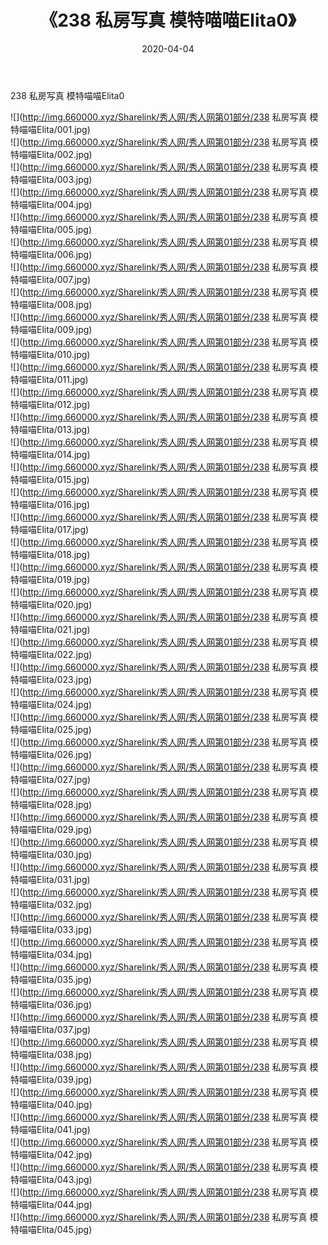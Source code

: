﻿---
layout: post
title:  《238 私房写真 模特喵喵Elita0》
date:   2020-04-04
img: http://img.660000.xyz/Sharelink/秀人网/秀人网第01部分/238 私房写真 模特喵喵Elita0/000.jpg
categories: [美女, 清纯, 唯美]
---

238 私房写真 模特喵喵Elita0

  ![](http://img.660000.xyz/Sharelink/秀人网/秀人网第01部分/238 私房写真 模特喵喵Elita/001.jpg) <br> ![](http://img.660000.xyz/Sharelink/秀人网/秀人网第01部分/238 私房写真 模特喵喵Elita/002.jpg) <br> ![](http://img.660000.xyz/Sharelink/秀人网/秀人网第01部分/238 私房写真 模特喵喵Elita/003.jpg) <br> ![](http://img.660000.xyz/Sharelink/秀人网/秀人网第01部分/238 私房写真 模特喵喵Elita/004.jpg) <br> ![](http://img.660000.xyz/Sharelink/秀人网/秀人网第01部分/238 私房写真 模特喵喵Elita/005.jpg) <br> ![](http://img.660000.xyz/Sharelink/秀人网/秀人网第01部分/238 私房写真 模特喵喵Elita/006.jpg) <br> ![](http://img.660000.xyz/Sharelink/秀人网/秀人网第01部分/238 私房写真 模特喵喵Elita/007.jpg) <br> ![](http://img.660000.xyz/Sharelink/秀人网/秀人网第01部分/238 私房写真 模特喵喵Elita/008.jpg) <br> ![](http://img.660000.xyz/Sharelink/秀人网/秀人网第01部分/238 私房写真 模特喵喵Elita/009.jpg) <br> ![](http://img.660000.xyz/Sharelink/秀人网/秀人网第01部分/238 私房写真 模特喵喵Elita/010.jpg) <br> ![](http://img.660000.xyz/Sharelink/秀人网/秀人网第01部分/238 私房写真 模特喵喵Elita/011.jpg) <br> ![](http://img.660000.xyz/Sharelink/秀人网/秀人网第01部分/238 私房写真 模特喵喵Elita/012.jpg) <br> ![](http://img.660000.xyz/Sharelink/秀人网/秀人网第01部分/238 私房写真 模特喵喵Elita/013.jpg) <br> ![](http://img.660000.xyz/Sharelink/秀人网/秀人网第01部分/238 私房写真 模特喵喵Elita/014.jpg) <br> ![](http://img.660000.xyz/Sharelink/秀人网/秀人网第01部分/238 私房写真 模特喵喵Elita/015.jpg) <br> ![](http://img.660000.xyz/Sharelink/秀人网/秀人网第01部分/238 私房写真 模特喵喵Elita/016.jpg) <br> ![](http://img.660000.xyz/Sharelink/秀人网/秀人网第01部分/238 私房写真 模特喵喵Elita/017.jpg) <br> ![](http://img.660000.xyz/Sharelink/秀人网/秀人网第01部分/238 私房写真 模特喵喵Elita/018.jpg) <br> ![](http://img.660000.xyz/Sharelink/秀人网/秀人网第01部分/238 私房写真 模特喵喵Elita/019.jpg) <br> ![](http://img.660000.xyz/Sharelink/秀人网/秀人网第01部分/238 私房写真 模特喵喵Elita/020.jpg) <br> ![](http://img.660000.xyz/Sharelink/秀人网/秀人网第01部分/238 私房写真 模特喵喵Elita/021.jpg) <br> ![](http://img.660000.xyz/Sharelink/秀人网/秀人网第01部分/238 私房写真 模特喵喵Elita/022.jpg) <br> ![](http://img.660000.xyz/Sharelink/秀人网/秀人网第01部分/238 私房写真 模特喵喵Elita/023.jpg) <br> ![](http://img.660000.xyz/Sharelink/秀人网/秀人网第01部分/238 私房写真 模特喵喵Elita/024.jpg) <br> ![](http://img.660000.xyz/Sharelink/秀人网/秀人网第01部分/238 私房写真 模特喵喵Elita/025.jpg) <br> ![](http://img.660000.xyz/Sharelink/秀人网/秀人网第01部分/238 私房写真 模特喵喵Elita/026.jpg) <br> ![](http://img.660000.xyz/Sharelink/秀人网/秀人网第01部分/238 私房写真 模特喵喵Elita/027.jpg) <br> ![](http://img.660000.xyz/Sharelink/秀人网/秀人网第01部分/238 私房写真 模特喵喵Elita/028.jpg) <br> ![](http://img.660000.xyz/Sharelink/秀人网/秀人网第01部分/238 私房写真 模特喵喵Elita/029.jpg) <br> ![](http://img.660000.xyz/Sharelink/秀人网/秀人网第01部分/238 私房写真 模特喵喵Elita/030.jpg) <br> ![](http://img.660000.xyz/Sharelink/秀人网/秀人网第01部分/238 私房写真 模特喵喵Elita/031.jpg) <br> ![](http://img.660000.xyz/Sharelink/秀人网/秀人网第01部分/238 私房写真 模特喵喵Elita/032.jpg) <br> ![](http://img.660000.xyz/Sharelink/秀人网/秀人网第01部分/238 私房写真 模特喵喵Elita/033.jpg) <br> ![](http://img.660000.xyz/Sharelink/秀人网/秀人网第01部分/238 私房写真 模特喵喵Elita/034.jpg) <br> ![](http://img.660000.xyz/Sharelink/秀人网/秀人网第01部分/238 私房写真 模特喵喵Elita/035.jpg) <br> ![](http://img.660000.xyz/Sharelink/秀人网/秀人网第01部分/238 私房写真 模特喵喵Elita/036.jpg) <br> ![](http://img.660000.xyz/Sharelink/秀人网/秀人网第01部分/238 私房写真 模特喵喵Elita/037.jpg) <br> ![](http://img.660000.xyz/Sharelink/秀人网/秀人网第01部分/238 私房写真 模特喵喵Elita/038.jpg) <br> ![](http://img.660000.xyz/Sharelink/秀人网/秀人网第01部分/238 私房写真 模特喵喵Elita/039.jpg) <br> ![](http://img.660000.xyz/Sharelink/秀人网/秀人网第01部分/238 私房写真 模特喵喵Elita/040.jpg) <br> ![](http://img.660000.xyz/Sharelink/秀人网/秀人网第01部分/238 私房写真 模特喵喵Elita/041.jpg) <br> ![](http://img.660000.xyz/Sharelink/秀人网/秀人网第01部分/238 私房写真 模特喵喵Elita/042.jpg) <br> ![](http://img.660000.xyz/Sharelink/秀人网/秀人网第01部分/238 私房写真 模特喵喵Elita/043.jpg) <br> ![](http://img.660000.xyz/Sharelink/秀人网/秀人网第01部分/238 私房写真 模特喵喵Elita/044.jpg) <br> ![](http://img.660000.xyz/Sharelink/秀人网/秀人网第01部分/238 私房写真 模特喵喵Elita/045.jpg) <br>